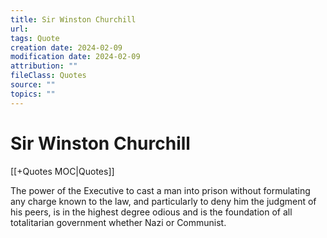 ```yaml
---
title: Sir Winston Churchill
url: 
tags: Quote
creation date: 2024-02-09
modification date: 2024-02-09
attribution: ""
fileClass: Quotes
source: ""
topics: ""
---
```


# Sir Winston Churchill

[[+Quotes MOC|Quotes]]

The power of the Executive to cast a man into prison without formulating any charge known to the law, and particularly to deny him the judgment of his peers, is in the highest degree odious and is the foundation of all totalitarian government whether Nazi or Communist.
